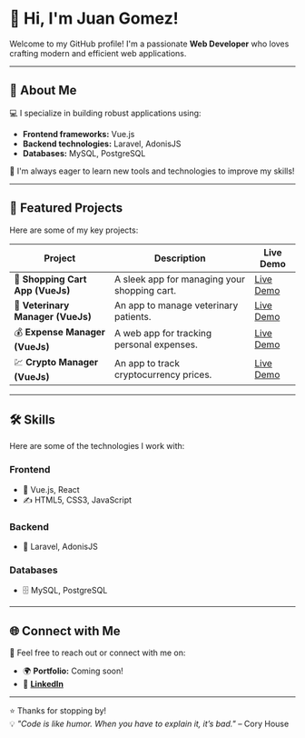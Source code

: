 # 👋 Hi, I'm Juan Gomez!  

Welcome to my GitHub profile! I'm a passionate **Web Developer** who loves crafting modern and efficient web applications.  

---

## 🚀 About Me  
💻 I specialize in building robust applications using:  
- **Frontend frameworks:** Vue.js  
- **Backend technologies:** Laravel, AdonisJS  
- **Databases:** MySQL, PostgreSQL  

🌱 I'm always eager to learn new tools and technologies to improve my skills!  

---

## 🌟 Featured Projects  
Here are some of my key projects:  

| **Project**                          | **Description**                               | **Live Demo**                                            |  
|--------------------------------------|-----------------------------------------------|---------------------------------------------------------|  
| 🛒 **Shopping Cart App (VueJs)**     | A sleek app for managing your shopping cart.  | [Live Demo](https://guitarla-vue.vercel.app/)           |  
| 🐾 **Veterinary Manager (VueJs)**    | An app to manage veterinary patients.         | [Live Demo](https://admin-pacientes-vue-ten.vercel.app/)|  
| 💰 **Expense Manager (VueJs)**       | A web app for tracking personal expenses.     | [Live Demo](https://admin-gastos-vue-three.vercel.app/) |  
| 💹 **Crypto Manager (VueJs)**        | An app to track cryptocurrency prices.        | [Live Demo](https://crypto-vue-six-app.vercel.app/)     |  

---

## 🛠️ Skills  
Here are some of the technologies I work with:  

### **Frontend**  
- 🎨 Vue.js, React  
- ✍️ HTML5, CSS3, JavaScript  

### **Backend**  
- 🚀 Laravel, AdonisJS  

### **Databases**  
- 🗄️ MySQL, PostgreSQL  

---

## 🌐 Connect with Me  
🤝 Feel free to reach out or connect with me on:  
- 🌍 **Portfolio:** Coming soon!  
- 💼 [**LinkedIn**](https://www.linkedin.com/in/juan-g%C3%B3mez-546a62216/)  

---

⭐ Thanks for stopping by!  
💡 *"Code is like humor. When you have to explain it, it’s bad."* – Cory House  
